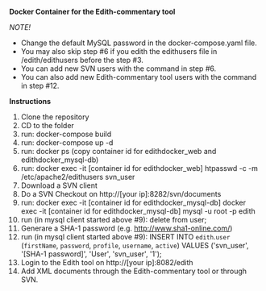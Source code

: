 **Docker Container for the Edith-commentary tool**

*NOTE!*

-	Change the default MySQL password in the docker-compose.yaml file.
-	You may also skip step #6 if you edith the edithusers file in /edith/edithusers before the step #3.
-	You can add new SVN users with the command in step #6.
-	You can also add new Edith-commentary tool users with the command in step #12. 


**Instructions**

1.	Clone the repository
2.	CD to the folder
3.	run: docker-compose build
4.	run: docker-compose up -d
5.	run: docker ps (copy container id for edithdocker_web and edithdocker_mysql-db)
6.	run: docker exec -it [container id for edithdocker_web] htpasswd -c -m /etc/apache2/edithusers svn_user
7.	Download a SVN client
8.	Do a SVN Checkout on http://[your ip]:8282/svn/documents
9.	run: docker exec -it [container id for edithdocker_mysql-db] docker exec -it [container id for edithdocker_mysql-db] mysql -u root -p edith
10. run (in mysql client started above #9): delete from user;
11.	Generare a SHA-1 password (e.g. http://www.sha1-online.com/)
12.	run (in mysql client started above #9): INSERT INTO `edith`.`user` (`firstName`, `password`, `profile`, `username`, `active`) VALUES ('svn_user', '[SHA-1 password]', 'User', 'svn_user', '1');
13.	Login to the Edith tool on http://[your ip]:8082/edith
14.	Add XML documents through the Edith-commentary tool or through SVN. 